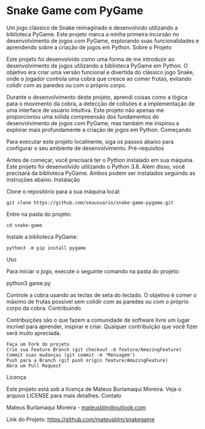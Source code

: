 # Snake Game com PyGame

Um jogo clássico de Snake reimaginado e desenvolvido utilizando a biblioteca PyGame. Este projeto marca a minha primeira incursão no desenvolvimento de jogos com PyGame, explorando suas funcionalidades e aprendendo sobre a criação de jogos em Python.
Sobre o Projeto

Este projeto foi desenvolvido como uma forma de me introduzir ao desenvolvimento de jogos utilizando a biblioteca PyGame em Python. O objetivo era criar uma versão funcional e divertida do clássico jogo Snake, onde o jogador controla uma cobra que cresce ao comer frutas, evitando colidir com as paredes ou com o próprio corpo.

Durante o desenvolvimento deste projeto, aprendi coisas como a lógica para o movimento da cobra, a detecção de colisões e a implementação de uma interface de usuário intuitiva. Este projeto não apenas me proporcionou uma sólida compreensão dos fundamentos do desenvolvimento de jogos com PyGame, mas também me inspirou a explorar mais profundamente a criação de jogos em Python.
Começando

Para executar este projeto localmente, siga os passos abaixo para configurar o seu ambiente de desenvolvimento.
Pré-requisitos

Antes de começar, você precisará ter o Python instalado em sua máquina. Este projeto foi desenvolvido utilizando o Python 3.8. Além disso, você precisará da biblioteca PyGame. Ambos podem ser instalados seguindo as instruções abaixo.
Instalação

Clone o repositório para a sua máquina local:

    git clone https://github.com/seuusuario/snake-game-pygame.git



Entre na pasta do projeto:

    cd snake-game

Instale a biblioteca PyGame:

    python3 -m pip install pygame


Uso

Para iniciar o jogo, execute o seguinte comando na pasta do projeto:

python3 game.py

Controle a cobra usando as teclas de seta do teclado. O objetivo é comer o máximo de frutas possível sem colidir com as paredes ou com o próprio corpo da cobra.
Contribuindo

Contribuições são o que fazem a comunidade de software livre um lugar incrível para aprender, inspirar e criar. Qualquer contribuição que você fizer será muito apreciada.

    Faça um Fork do projeto
    Crie sua Feature Branch (git checkout -b feature/AmazingFeature)
    Commit suas mudanças (git commit -m 'Mensagem')
    Push para a Branch (git push origin feature/AmazingFeature)
    Abra um Pull Request

Licença

Este projeto está sob a licença de Mateus Burlamaqui Moreira. Veja o arquivo LICENSE para mais detalhes.
Contato

Mateus Burlamaqui Moreira - mateusblm@outlook.com

Link do Projeto: https://github.com/mateusblm/snakegame
